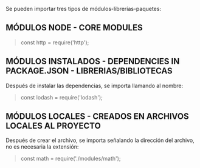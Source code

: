 Se pueden importar tres tipos de módulos-librerías-paquetes:

## MÓDULOS NODE - CORE MODULES
> const http = require('http');

## MÓDULOS INSTALADOS - DEPENDENCIES IN PACKAGE.JSON - LIBRERIAS/BIBLIOTECAS
Después de instalar las dependencias, se importa llamando al nombre:
> const lodash = require('lodash');

## MÓDULOS LOCALES - CREADOS EN ARCHIVOS LOCALES AL PROYECTO
Después de crear el archivo, se importa señalando la dirección del archivo, no es necesaria la extensión:
> const math = require('./modules/math');



